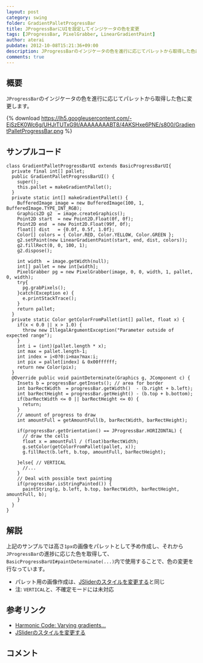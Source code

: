 ```yaml
---
layout: post
category: swing
folder: GradientPalletProgressBar
title: JProgressBarにUIを設定してインジケータの色を変更
tags: [JProgressBar, PixelGrabber, LinearGradientPaint]
author: aterai
pubdate: 2012-10-08T15:21:36+09:00
description: JProgressBarのインジケータの色を進行に応じてパレットから取得した色に変更します。
comments: true
---
```

## 概要
`JProgressBar`のインジケータの色を進行に応じてパレットから取得した色に変更します。

{% download https://lh5.googleusercontent.com/-EjSzEK0Wc6g/UHJrTUTxG9I/AAAAAAAABT8/4AKSHxe6PNE/s800/GradientPalletProgressBar.png %}

## サンプルコード
<pre class="prettyprint"><code>class GradientPalletProgressBarUI extends BasicProgressBarUI{
  private final int[] pallet;
  public GradientPalletProgressBarUI() {
    super();
    this.pallet = makeGradientPallet();
  }
  private static int[] makeGradientPallet() {
    BufferedImage image = new BufferedImage(100, 1, BufferedImage.TYPE_INT_RGB);
    Graphics2D g2  = image.createGraphics();
    Point2D start  = new Point2D.Float(0f, 0f);
    Point2D end  = new Point2D.Float(99f, 0f);
    float[] dist   = {0.0f, 0.5f, 1.0f};
    Color[] colors = { Color.RED, Color.YELLOW, Color.GREEN };
    g2.setPaint(new LinearGradientPaint(start, end, dist, colors));
    g2.fillRect(0, 0, 100, 1);
    g2.dispose();

    int width  = image.getWidth(null);
    int[] pallet = new int[width];
    PixelGrabber pg = new PixelGrabber(image, 0, 0, width, 1, pallet, 0, width);
    try{
      pg.grabPixels();
    }catch(Exception e) {
      e.printStackTrace();
    }
    return pallet;
  }
  private static Color getColorFromPallet(int[] pallet, float x) {
    if(x &lt; 0.0 || x &gt; 1.0) {
      throw new IllegalArgumentException("Parameter outside of expected range");
    }
    int i = (int)(pallet.length * x);
    int max = pallet.length-1;
    int index = i&lt;0?0:i&gt;max?max:i;
    int pix = pallet[index] &amp; 0x00ffffff;
    return new Color(pix);
  }
  @Override public void paintDeterminate(Graphics g, JComponent c) {
    Insets b = progressBar.getInsets(); // area for border
    int barRectWidth  = progressBar.getWidth()  - (b.right + b.left);
    int barRectHeight = progressBar.getHeight() - (b.top + b.bottom);
    if(barRectWidth &lt;= 0 || barRectHeight &lt;= 0) {
      return;
    }
    // amount of progress to draw
    int amountFull = getAmountFull(b, barRectWidth, barRectHeight);

    if(progressBar.getOrientation() == JProgressBar.HORIZONTAL) {
      // draw the cells
      float x = amountFull / (float)barRectWidth;
      g.setColor(getColorFromPallet(pallet, x));
      g.fillRect(b.left, b.top, amountFull, barRectHeight);

    }else{ // VERTICAL
      //...
    }
    // Deal with possible text painting
    if(progressBar.isStringPainted()) {
      paintString(g, b.left, b.top, barRectWidth, barRectHeight, amountFull, b);
    }
  }
}
</code></pre>

## 解説
上記のサンプルでは高さ`1px`の画像をパレットとして予め作成し、それから`JProgressBar`の進捗に応じた色を取得して、`BasicProgressBarUI#paintDeterminate(...)`内で使用することで、色の変更を行なっています。

- パレット用の画像作成は、[JSliderのスタイルを変更する](http://terai.xrea.jp/Swing/GradientTrackSlider.html)と同じ
- 注: `VERTICAL`と、不確定モードには未対応

<!-- dummy comment line for breaking list -->

## 参考リンク
- [Harmonic Code: Varying gradients...](http://harmoniccode.blogspot.jp/2011/05/varying-gradients.html)
- [JSliderのスタイルを変更する](http://terai.xrea.jp/Swing/GradientTrackSlider.html)

<!-- dummy comment line for breaking list -->

## コメント
